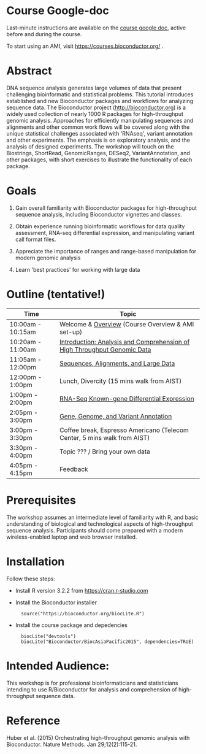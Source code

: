# Course Google-doc

Last-minute instructions are available on the
[course google doc](https://docs.google.com/document/d/1U9P9uUWGFhAfTF22YkbxG4GIcZ3koK5BhLRB6MK_F4k/edit?usp=sharing),
active before and during the course.

To start using an AMI, visit https://courses.bioconductor.org/ .

# Abstract

DNA sequence analysis generates large volumes of data that present
challenging bioinformatic and statistical problems. This tutorial
introduces established and new Bioconductor packages and workflows for
analyzing sequence data. The Bioconductor project
(http://bioconductor.org) is a widely used collection of nearly 1000 R
packages for high-throughput genomic analysis. Approaches for
efficiently manipulating sequences and alignments and other common
work flows will be covered along with the unique statistical
challenges associated with 'RNAseq', variant annotation and other
experiments. The emphasis is on exploratory analysis, and the analysis
of designed experiments. The workshop will touch on the Biostrings,
ShortRead, GenomicRanges, DESeq2, VariantAnnotation, and other
packages, with short exercises to illustrate the functionality of each
package.

# Goals

1. Gain overall familiarity with Bioconductor packages for
   high-throughput sequence analysis, including Bioconductor vignettes
   and classes.

2. Obtain experience running bioinformatic workflows for data quality
   assessment, RNA-seq differential expression, and manipulating
   variant call format files.

3. Appreciate the importance of ranges and range-based manipulation
   for modern genomic analysis

4. Learn 'best practices' for working with large data

# Outline (tentative!)

Time              | Topic
----------------- | ----------------------------------------------------------------------------
10:00am - 10:15am | Welcome & [Overview](vignettes/W0-Overview.Rmd) (Course Overview & AMI set-up)
10:20am - 11:00am | [Introduction: Analysis and Comprehension of High Throughput Genomic Data](vignettes/W1-Introduction.Rmd)
11:05am - 12:00pm | [Sequences, Alignments, and Large Data](vignettes/W2-Data-Representations.Rmd)
12:00pm  - 1:00pm | Lunch, Divercity (15 mins walk from AIST)
1:00pm   - 2:00pm | [RNA-Seq Known-gene Differential Expression](vignettes/W3-RNASeq.Rmd)
2:05pm   - 3:00pm | [Gene, Genome, and Variant Annotation](vignettes/W4-Annotation.Rmd)
3:00pm   - 3:30pm | Coffee break, Espresso Americano (Telecom Center, 5 mins walk from AIST)
3:30pm   - 4:00pm | Topic ??? / Bring your own data
4:05pm   - 4:15pm | Feedback

# Prerequisites

The workshop assumes an intermediate level of familiarity with R, and
basic understanding of biological and technological aspects of
high-throughput sequence analysis. Participants should come prepared
with a modern wireless-enabled laptop and web browser installed.

# Installation

Follow these steps:

- Install R version 3.2.2 from https://cran.r-studio.com
- Install the Bioconductor installer

        source("https://bioconductor.org/biocLite.R")
      
- Install the course package and depedencies

        biocLite("devtools")
        biocLite("Bioconductor/BiocAsiaPacific2015", dependencies=TRUE)

# Intended Audience: 

This workshop is for professional bioinformaticians and statisticians
intending to use R/Bioconductor for analysis and comprehension of
high-throughput sequence data.

# Reference

Huber et al. (2015) Orchestrating high-throughput genomic analysis
with Bioconductor. Nature Methods. Jan 29;12(2):115-21.
